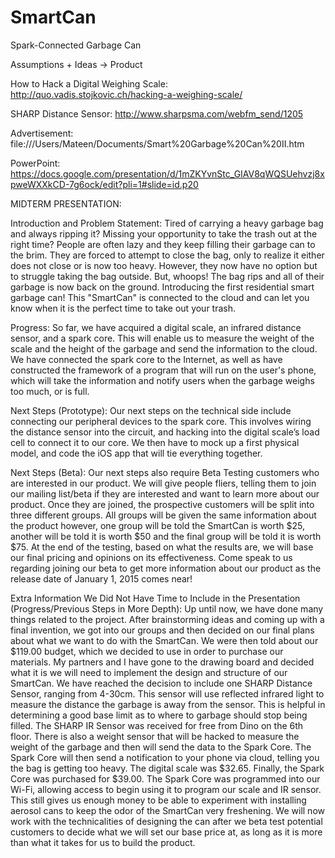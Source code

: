SmartCan
========

Spark-Connected Garbage Can


Assumptions + Ideas → Product

How to Hack a Digital Weighing Scale: http://quo.vadis.stojkovic.ch/hacking-a-weighing-scale/

SHARP Distance Sensor: http://www.sharpsma.com/webfm_send/1205

Advertisement: file:///Users/Mateen/Documents/Smart%20Garbage%20Can%20II.htm

PowerPoint: https://docs.google.com/presentation/d/1mZKYvnStc_GIAV8qWQSUehvzj8xpweWXXkCD-7g6ock/edit?pli=1#slide=id.p20


MIDTERM PRESENTATION:

Introduction and Problem Statement: Tired of carrying a heavy garbage bag and always ripping it? Missing your opportunity to take the trash out at the right time? People are often lazy and they keep filling their garbage can to the brim. They are forced to attempt to close the bag, only to realize it either does not close or is now too heavy. However, they now have no option but to struggle taking the bag outside. But, whoops! The bag rips and all of their garbage is now back on the ground. Introducing the first residential smart garbage can! This "SmartCan" is connected to the cloud and can let you know when it is the perfect time to take out your trash. 

Progress: So far, we have acquired a digital scale, an infrared distance sensor, and a spark core. This will enable us to measure the weight of the scale and the height of the garbage and send the information to the cloud.  We have connected the spark core to the Internet, as well as have constructed the framework of a program that will run on the user's phone, which will take the information and notify users when the garbage weighs too much, or is full.  

Next Steps (Prototype): Our next steps on the technical side include connecting our peripheral devices to the spark core. This involves wiring the distance sensor into the circuit, and hacking into the digital scale’s load cell to connect it to our core. We then have to mock up a first physical model, and code the iOS app that will tie everything together.

Next Steps (Beta): Our next steps also require Beta Testing customers who are interested in our product. We will give people fliers, telling them to join our mailing list/beta if they are interested and want to learn more about our product. Once they are joined, the prospective customers will be split into three different groups. All groups will be given the same information about the product however, one group will be told the SmartCan is worth $25, another will be told it is worth $50 and the final group will be told it is worth $75. At the end of the testing, based on what the results are, we will base our final pricing and opinions on its effectiveness. Come speak to us regarding joining our beta to get more information about our product as the release date of January 1, 2015 comes near!



Extra Information We Did Not Have Time to Include in the Presentation (Progress/Previous Steps in More Depth): Up until now, we have done many things related to the project. After brainstorming ideas and coming up with a final invention, we got into our groups and then decided on our final plans about what we want to do with the SmartCan. We were then told about our $119.00 budget, which we decided to use in order to purchase our materials. My partners and I have gone to the drawing board and decided what it is we will need to implement the design and structure of our SmartCan. We have reached the decision to include one SHARP Distance Sensor, ranging from 4-30cm. This sensor will use reflected infrared light to measure the distance the garbage is away from the sensor. This is helpful in determining a good base limit as to where to garbage should stop being filled. The SHARP IR Sensor was received for free from Dino on the 6th floor. There is also a weight sensor that will be hacked to measure the weight of the garbage and then will send the data to the Spark Core. The Spark Core will then send a notification to your phone via cloud, telling you the bag is getting too heavy. The digital scale was $32.65. Finally, the Spark Core was purchased for $39.00. The Spark Core was programmed into our Wi-Fi, allowing access to begin using it to program our scale and IR sensor.  This still gives us enough money to be able to experiment with installing aerosol cans to keep the odor of the SmartCan very freshening. We will now work with the technicalities of designing the can after we beta test potential customers to decide what we will set our base price at, as long as it is more than what it takes for us to build the product.  
